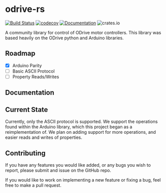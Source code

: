 # odrive-rs
[![Build Status](https://travis-ci.com/Noah-Kennedy/odrive-rs.svg?branch=master)](https://travis-ci.com/Noah-Kennedy/odrive-rs)
[![codecov](https://codecov.io/gh/Noah-Kennedy/odrive-rs/branch/master/graph/badge.svg)](https://codecov.io/gh/Noah-Kennedy/odrive-rs)
[![Documentation](https://docs.rs/odrive-rs/badge.svg)](https://docs.rs/odrive-rs)
![crates.io](https://img.shields.io/crates/v/odrive-rs.svg)

A community library for control of ODrive motor controllers.
This library was based heavily on the ODrive python and Arduino libraries.

## Roadmap
- [x] Arduino Parity
- [ ] Basic ASCII Protocol
- [ ] Property Reads/Writes

## Documentation

## Current State
Currently, only the ASCII protocol is supported.
We support the operations found within the Arduino library, which this
project began as a reimplementation of. We plan on adding support for
more operations, and easier reads and writes of properties.

## Contributing
If you have any features you would like added, or any bugs you wish to
report, please submit and issue on the GitHub repo.

If you would like to work on implementing a new feature or fixing a bug,
feel free to make a pull request.